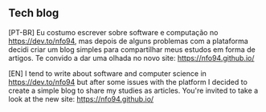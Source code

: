 ## Tech blog

[PT-BR]
Eu costumo escrever sobre software e computação no https://dev.to/nfo94, mas depois de alguns
problemas com a plataforma decidi criar um blog simples para compartilhar meus estudos em forma
de artigos. Te convido a dar uma olhada no novo site: https://nfo94.github.io/

[EN]
I tend to write about software and computer science in https://dev.to/nfo94 but after some issues
with the platform I decided to create a simple blog to share my studies as articles. You're invited
to take a look at the new site: https://nfo94.github.io/
